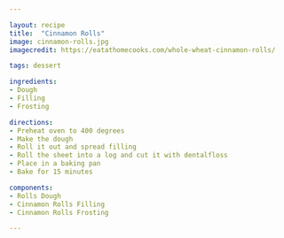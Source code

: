```yaml
---

layout: recipe
title:  "Cinnamon Rolls"
image: cinnamon-rolls.jpg
imagecredit: https://eatathomecooks.com/whole-wheat-cinnamon-rolls/

tags: dessert

ingredients:
- Dough
- Filling
- Frosting

directions:
- Preheat oven to 400 degrees
- Make the dough
- Roll it out and spread filling
- Roll the sheet into a log and cut it with dentalfloss
- Place in a baking pan
- Bake for 15 minutes

components:
- Rolls Dough
- Cinnamon Rolls Filling
- Cinnamon Rolls Frosting

---
```


